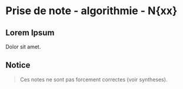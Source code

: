# Prise de note - algorithmie - N{xx}

## Lorem Ipsum

Dolor sit amet.

## Notice

> Ces notes ne sont pas forcement correctes (voir syntheses).